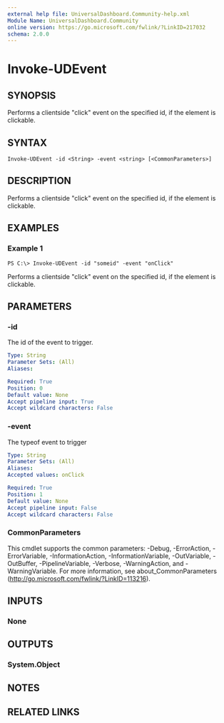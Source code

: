 ```yaml
---
external help file: UniversalDashboard.Community-help.xml
Module Name: UniversalDashboard.Community
online version: https://go.microsoft.com/fwlink/?LinkID=217032
schema: 2.0.0
---
```


# Invoke-UDEvent

## SYNOPSIS
Performs a clientside "click" event on the specified id, if the element is clickable.

## SYNTAX

```
Invoke-UDEvent -id <String> -event <string> [<CommonParameters>]
```


## DESCRIPTION
Performs a clientside "click" event on the specified id, if the element is clickable.

## EXAMPLES

### Example 1
```
PS C:\> Invoke-UDEvent -id "someid" -event "onClick"
```

Performs a clientside "click" event on the specified id, if the element is clickable.

## PARAMETERS

### -id
The id of the event to trigger.

```yaml
Type: String
Parameter Sets: (All)
Aliases: 

Required: True
Position: 0
Default value: None
Accept pipeline input: True
Accept wildcard characters: False
```

### -event
The typeof event to trigger

```yaml
Type: String
Parameter Sets: (All)
Aliases: 
Accepted values: onClick 

Required: True
Position: 1
Default value: None
Accept pipeline input: False
Accept wildcard characters: False
```

### CommonParameters
This cmdlet supports the common parameters: -Debug, -ErrorAction, -ErrorVariable, -InformationAction, -InformationVariable, -OutVariable, -OutBuffer, -PipelineVariable, -Verbose, -WarningAction, and -WarningVariable. For more information, see about_CommonParameters (http://go.microsoft.com/fwlink/?LinkID=113216).

## INPUTS

### None

## OUTPUTS

### System.Object

## NOTES

## RELATED LINKS

